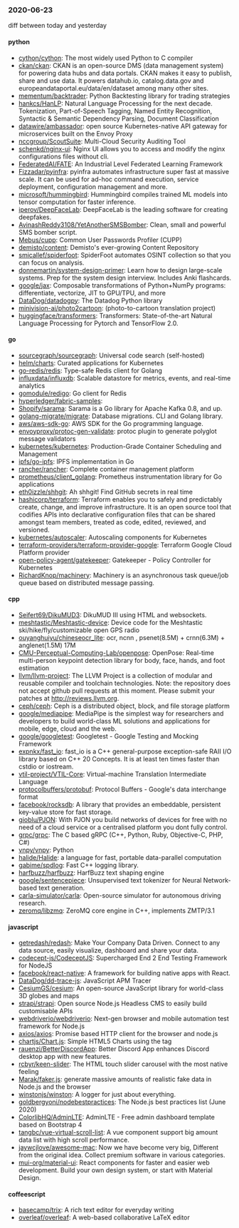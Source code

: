### 2020-06-23
diff between today and yesterday

#### python
* [cython/cython](https://github.com/cython/cython): The most widely used Python to C compiler
* [ckan/ckan](https://github.com/ckan/ckan): CKAN is an open-source DMS (data management system) for powering data hubs and data portals. CKAN makes it easy to publish, share and use data. It powers datahub.io, catalog.data.gov and europeandataportal.eu/data/en/dataset among many other sites.
* [mementum/backtrader](https://github.com/mementum/backtrader): Python Backtesting library for trading strategies
* [hankcs/HanLP](https://github.com/hankcs/HanLP): Natural Language Processing for the next decade. Tokenization, Part-of-Speech Tagging, Named Entity Recognition, Syntactic & Semantic Dependency Parsing, Document Classification
* [datawire/ambassador](https://github.com/datawire/ambassador): open source Kubernetes-native API gateway for microservices built on the Envoy Proxy
* [nccgroup/ScoutSuite](https://github.com/nccgroup/ScoutSuite): Multi-Cloud Security Auditing Tool
* [schenkd/nginx-ui](https://github.com/schenkd/nginx-ui): Nginx UI allows you to access and modify the nginx configurations files without cli.
* [FederatedAI/FATE](https://github.com/FederatedAI/FATE): An Industrial Level Federated Learning Framework
* [Fizzadar/pyinfra](https://github.com/Fizzadar/pyinfra): pyinfra automates infrastructure super fast at massive scale. It can be used for ad-hoc command execution, service deployment, configuration management and more.
* [microsoft/hummingbird](https://github.com/microsoft/hummingbird): Hummingbird compiles trained ML models into tensor computation for faster inference.
* [iperov/DeepFaceLab](https://github.com/iperov/DeepFaceLab): DeepFaceLab is the leading software for creating deepfakes.
* [AvinashReddy3108/YetAnotherSMSBomber](https://github.com/AvinashReddy3108/YetAnotherSMSBomber): Clean, small and powerful SMS bomber script.
* [Mebus/cupp](https://github.com/Mebus/cupp): Common User Passwords Profiler (CUPP)
* [demisto/content](https://github.com/demisto/content): Demisto's ever-growing Content Repository
* [smicallef/spiderfoot](https://github.com/smicallef/spiderfoot): SpiderFoot automates OSINT collection so that you can focus on analysis.
* [donnemartin/system-design-primer](https://github.com/donnemartin/system-design-primer): Learn how to design large-scale systems. Prep for the system design interview. Includes Anki flashcards.
* [google/jax](https://github.com/google/jax): Composable transformations of Python+NumPy programs: differentiate, vectorize, JIT to GPU/TPU, and more
* [DataDog/datadogpy](https://github.com/DataDog/datadogpy): The Datadog Python library
* [minivision-ai/photo2cartoon](https://github.com/minivision-ai/photo2cartoon):  (photo-to-cartoon translation project)
* [huggingface/transformers](https://github.com/huggingface/transformers): Transformers: State-of-the-art Natural Language Processing for Pytorch and TensorFlow 2.0.

#### go
* [sourcegraph/sourcegraph](https://github.com/sourcegraph/sourcegraph): Universal code search (self-hosted)
* [helm/charts](https://github.com/helm/charts): Curated applications for Kubernetes
* [go-redis/redis](https://github.com/go-redis/redis): Type-safe Redis client for Golang
* [influxdata/influxdb](https://github.com/influxdata/influxdb): Scalable datastore for metrics, events, and real-time analytics
* [gomodule/redigo](https://github.com/gomodule/redigo): Go client for Redis
* [hyperledger/fabric-samples](https://github.com/hyperledger/fabric-samples): 
* [Shopify/sarama](https://github.com/Shopify/sarama): Sarama is a Go library for Apache Kafka 0.8, and up.
* [golang-migrate/migrate](https://github.com/golang-migrate/migrate): Database migrations. CLI and Golang library.
* [aws/aws-sdk-go](https://github.com/aws/aws-sdk-go): AWS SDK for the Go programming language.
* [envoyproxy/protoc-gen-validate](https://github.com/envoyproxy/protoc-gen-validate): protoc plugin to generate polyglot message validators
* [kubernetes/kubernetes](https://github.com/kubernetes/kubernetes): Production-Grade Container Scheduling and Management
* [ipfs/go-ipfs](https://github.com/ipfs/go-ipfs): IPFS implementation in Go
* [rancher/rancher](https://github.com/rancher/rancher): Complete container management platform
* [prometheus/client_golang](https://github.com/prometheus/client_golang): Prometheus instrumentation library for Go applications
* [eth0izzle/shhgit](https://github.com/eth0izzle/shhgit): Ah shhgit! Find GitHub secrets in real time
* [hashicorp/terraform](https://github.com/hashicorp/terraform): Terraform enables you to safely and predictably create, change, and improve infrastructure. It is an open source tool that codifies APIs into declarative configuration files that can be shared amongst team members, treated as code, edited, reviewed, and versioned.
* [kubernetes/autoscaler](https://github.com/kubernetes/autoscaler): Autoscaling components for Kubernetes
* [terraform-providers/terraform-provider-google](https://github.com/terraform-providers/terraform-provider-google): Terraform Google Cloud Platform provider
* [open-policy-agent/gatekeeper](https://github.com/open-policy-agent/gatekeeper): Gatekeeper - Policy Controller for Kubernetes
* [RichardKnop/machinery](https://github.com/RichardKnop/machinery): Machinery is an asynchronous task queue/job queue based on distributed message passing.

#### cpp
* [Seifert69/DikuMUD3](https://github.com/Seifert69/DikuMUD3): DikuMUD III using HTML and websockets.
* [meshtastic/Meshtastic-device](https://github.com/meshtastic/Meshtastic-device): Device code for the Meshtastic ski/hike/fly/customizable open GPS radio
* [ouyanghuiyu/chineseocr_lite](https://github.com/ouyanghuiyu/chineseocr_lite): ocr, ncnn , psenet(8.5M) + crnn(6.3M) + anglenet(1.5M) 17M
* [CMU-Perceptual-Computing-Lab/openpose](https://github.com/CMU-Perceptual-Computing-Lab/openpose): OpenPose: Real-time multi-person keypoint detection library for body, face, hands, and foot estimation
* [llvm/llvm-project](https://github.com/llvm/llvm-project): The LLVM Project is a collection of modular and reusable compiler and toolchain technologies. Note: the repository does not accept github pull requests at this moment. Please submit your patches at http://reviews.llvm.org.
* [ceph/ceph](https://github.com/ceph/ceph): Ceph is a distributed object, block, and file storage platform
* [google/mediapipe](https://github.com/google/mediapipe): MediaPipe is the simplest way for researchers and developers to build world-class ML solutions and applications for mobile, edge, cloud and the web.
* [google/googletest](https://github.com/google/googletest): Googletest - Google Testing and Mocking Framework
* [expnkx/fast_io](https://github.com/expnkx/fast_io): fast_io is a C++ general-purpose exception-safe RAII I/O library based on C++ 20 Concepts. It is at least ten times faster than cstdio or iostream.
* [vtil-project/VTIL-Core](https://github.com/vtil-project/VTIL-Core): Virtual-machine Translation Intermediate Language
* [protocolbuffers/protobuf](https://github.com/protocolbuffers/protobuf): Protocol Buffers - Google's data interchange format
* [facebook/rocksdb](https://github.com/facebook/rocksdb): A library that provides an embeddable, persistent key-value store for fast storage.
* [gioblu/PJON](https://github.com/gioblu/PJON): With PJON you build networks of devices for free with no need of a cloud service or a centralised platform you dont fully control.
* [grpc/grpc](https://github.com/grpc/grpc): The C based gRPC (C++, Python, Ruby, Objective-C, PHP, C#)
* [vnpy/vnpy](https://github.com/vnpy/vnpy): Python
* [halide/Halide](https://github.com/halide/Halide): a language for fast, portable data-parallel computation
* [gabime/spdlog](https://github.com/gabime/spdlog): Fast C++ logging library.
* [harfbuzz/harfbuzz](https://github.com/harfbuzz/harfbuzz): HarfBuzz text shaping engine
* [google/sentencepiece](https://github.com/google/sentencepiece): Unsupervised text tokenizer for Neural Network-based text generation.
* [carla-simulator/carla](https://github.com/carla-simulator/carla): Open-source simulator for autonomous driving research.
* [zeromq/libzmq](https://github.com/zeromq/libzmq): ZeroMQ core engine in C++, implements ZMTP/3.1

#### javascript
* [getredash/redash](https://github.com/getredash/redash): Make Your Company Data Driven. Connect to any data source, easily visualize, dashboard and share your data.
* [codecept-js/CodeceptJS](https://github.com/codecept-js/CodeceptJS): Supercharged End 2 End Testing Framework for NodeJS
* [facebook/react-native](https://github.com/facebook/react-native): A framework for building native apps with React.
* [DataDog/dd-trace-js](https://github.com/DataDog/dd-trace-js): JavaScript APM Tracer
* [CesiumGS/cesium](https://github.com/CesiumGS/cesium): An open-source JavaScript library for world-class 3D globes and maps 
* [strapi/strapi](https://github.com/strapi/strapi):  Open source Node.js Headless CMS to easily build customisable APIs
* [webdriverio/webdriverio](https://github.com/webdriverio/webdriverio): Next-gen browser and mobile automation test framework for Node.js
* [axios/axios](https://github.com/axios/axios): Promise based HTTP client for the browser and node.js
* [chartjs/Chart.js](https://github.com/chartjs/Chart.js): Simple HTML5 Charts using the <canvas> tag
* [rauenzi/BetterDiscordApp](https://github.com/rauenzi/BetterDiscordApp): Better Discord App enhances Discord desktop app with new features.
* [rcbyr/keen-slider](https://github.com/rcbyr/keen-slider): The HTML touch slider carousel with the most native feeling
* [Marak/faker.js](https://github.com/Marak/faker.js): generate massive amounts of realistic fake data in Node.js and the browser
* [winstonjs/winston](https://github.com/winstonjs/winston): A logger for just about everything.
* [goldbergyoni/nodebestpractices](https://github.com/goldbergyoni/nodebestpractices):  The Node.js best practices list (June 2020)
* [ColorlibHQ/AdminLTE](https://github.com/ColorlibHQ/AdminLTE): AdminLTE - Free admin dashboard template based on Bootstrap 4
* [tangbc/vue-virtual-scroll-list](https://github.com/tangbc/vue-virtual-scroll-list): A vue component support big amount data list with high scroll performance.
* [jaywcjlove/awesome-mac](https://github.com/jaywcjlove/awesome-mac):  Now we have become very big, Different from the original idea. Collect premium software in various categories.
* [mui-org/material-ui](https://github.com/mui-org/material-ui): React components for faster and easier web development. Build your own design system, or start with Material Design.

#### coffeescript
* [basecamp/trix](https://github.com/basecamp/trix): A rich text editor for everyday writing
* [overleaf/overleaf](https://github.com/overleaf/overleaf): A web-based collaborative LaTeX editor
